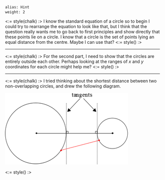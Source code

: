 ````
alias: Hint
weight: 2
````

<:= style(chalk) :>
I know the standard equation of a circle so to begin I could try to rearrange the equation to look like that, but I think that the question really wants me to go back to first principles and show directly that these points lie on a circle.  I know that a circle is the set of points lying an equal distance from the centre.  Maybe I can use that?
<:= style() :>

* * *

<:= style(chalk) :>
For the second part, I need to show that the circles are entirely outside each other.  Perhaps looking at the ranges of $x$ and $y$ coordinates for each circle might help me?
<:= style() :>

* * *

<:= style(chalk) :>
I tried thinking about the shortest distance between two non-overlapping circles, and drew the following diagram.

![Figure 1](q1diagram.png)

<:= style() :>
